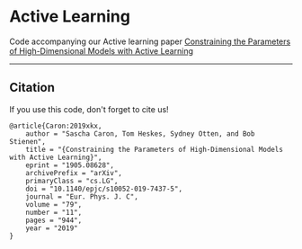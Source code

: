 # Active Learning
Code accompanying our Active learning paper [Constraining the Parameters of High-Dimensional Models with Active Learning](https://link.springer.com/article/10.1140%2Fepjc%2Fs10052-019-7437-5)

---
## Citation
If you use this code, don't forget to cite us!

    @article{Caron:2019xkx,
        author = "Sascha Caron, Tom Heskes, Sydney Otten, and Bob Stienen",
        title = "{Constraining the Parameters of High-Dimensional Models with Active Learning}",
        eprint = "1905.08628",
        archivePrefix = "arXiv",
        primaryClass = "cs.LG",
        doi = "10.1140/epjc/s10052-019-7437-5",
        journal = "Eur. Phys. J. C",
        volume = "79",
        number = "11",
        pages = "944",
        year = "2019"
    }
